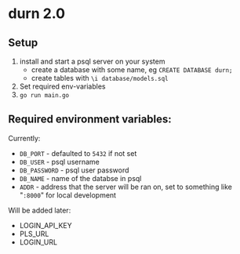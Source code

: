 # durn 2.0

## Setup

1. install and start a psql server on your system
    - create a database with some name, eg `CREATE DATABASE durn;`
    - create tables with `\i database/models.sql`
2. Set required env-variables
3. `go run main.go`

## Required environment variables:

Currently:
- `DB_PORT` - defaulted to `5432` if not set 
- `DB_USER` - psql username
- `DB_PASSWORD` - psql user password
- `DB_NAME` - name of the databse in psql
- `ADDR` - address that the server will be ran on, set to something like "`:8000`" for local development

Will be added later:
- LOGIN_API_KEY
- PLS_URL
- LOGIN_URL